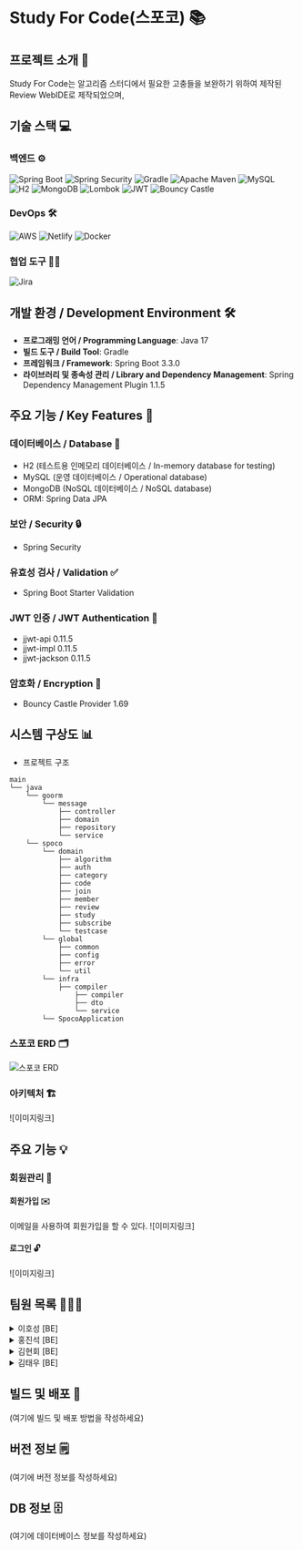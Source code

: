 # Study For Code(스포코) 📚

## 프로젝트 소개 📝
Study For Code는 알고리즘 스터디에서 필요한 고충들을 보완하기 위하여 제작된 Review WebIDE로 제작되었으며,

## 기술 스택 💻

### 백엔드 ⚙️
![Spring Boot](https://img.shields.io/badge/Spring%20Boot-6DB33F?style=for-the-badge&logo=spring-boot&logoColor=white)
![Spring Security](https://img.shields.io/badge/Spring%20Security-6DB33F?style=for-the-badge&logo=spring-security&logoColor=white)
![Gradle](https://img.shields.io/badge/Gradle-02303A?style=for-the-badge&logo=gradle&logoColor=white)
![Apache Maven](https://img.shields.io/badge/Apache%20Maven-C71A36?style=for-the-badge&logo=apache-maven&logoColor=white)
![MySQL](https://img.shields.io/badge/MySQL-4479A1?style=for-the-badge&logo=mysql&logoColor=white)
![H2](https://img.shields.io/badge/H2-00758F?style=for-the-badge&logo=h2&logoColor=white)
![MongoDB](https://img.shields.io/badge/MongoDB-47A248?style=for-the-badge&logo=mongodb&logoColor=white)
![Lombok](https://img.shields.io/badge/Lombok-FF6347?style=for-the-badge&logo=lombok&logoColor=white)
![JWT](https://img.shields.io/badge/JWT-000000?style=for-the-badge&logo=json-web-tokens&logoColor=white)
![Bouncy Castle](https://img.shields.io/badge/Bouncy%20Castle-336699?style=for-the-badge&logoColor=white)

### DevOps 🛠️
![AWS](https://img.shields.io/badge/Amazon%20AWS-232F3E?style=for-the-badge&logo=amazon-aws&logoColor=white)
![Netlify](https://img.shields.io/badge/Netlify-00C7B7?style=for-the-badge&logo=netlify&logoColor=white)
![Docker](https://img.shields.io/badge/Docker-2496ED?style=for-the-badge&logo=docker&logoColor=white)

### 협업 도구 🧑‍💻
![Jira](https://img.shields.io/badge/Jira-0052CC?style=for-the-badge&logo=jira&logoColor=white)

## 개발 환경 / Development Environment 🛠️
- **프로그래밍 언어 / Programming Language**: Java 17
- **빌드 도구 / Build Tool**: Gradle
- **프레임워크 / Framework**: Spring Boot 3.3.0
- **라이브러리 및 종속성 관리 / Library and Dependency Management**: Spring Dependency Management Plugin 1.1.5

## 주요 기능 / Key Features 🌟

### 데이터베이스 / Database 💾
- H2 (테스트용 인메모리 데이터베이스 / In-memory database for testing)
- MySQL (운영 데이터베이스 / Operational database)
- MongoDB (NoSQL 데이터베이스 / NoSQL database)
- ORM: Spring Data JPA

### 보안 / Security 🔒
- Spring Security

### 유효성 검사 / Validation ✅
- Spring Boot Starter Validation

### JWT 인증 / JWT Authentication 🔑
- jjwt-api 0.11.5
- jjwt-impl 0.11.5
- jjwt-jackson 0.11.5

### 암호화 / Encryption 🔐
- Bouncy Castle Provider 1.69

## 시스템 구상도 📊
- 프로젝트 구조
```
main
└── java
    └── goorm
        └── message
            ├── controller
            ├── domain
            ├── repository
            └── service
    └── spoco
        └── domain
            ├── algorithm
            ├── auth
            ├── category
            ├── code
            ├── join
            ├── member
            ├── review
            ├── study
            ├── subscribe
            └── testcase
        └── global
            ├── common
            ├── config
            ├── error
            └── util
        └── infra
            ├── compiler
                ├── compiler
                ├── dto
                └── service
        └── SpocoApplication
```

### 스포코 ERD 🗂️
![스포코 ERD](https://drive.google.com/uc?export=view&id=drive/folders/11NuG4ND8cy_ID-NPU08ZuV8u1M4rccfx?usp=drive_link)

### 아키텍처 🏗️
![이미지링크]

## 주요 기능 💡

### 회원관리 👤

#### 회원가입 ✉️
이메일을 사용하여 회원가입을 할 수 있다.
![이미지링크]

#### 로그인 🔓
![이미지링크]

## 팀원 목록 🧑‍🤝‍🧑

<details>
  <summary> 이호성 [BE]</summary>
  <ul>
    <li>팀장</li>
    <li>Database</li>
    <li>Login API / JWT</li>
    <li>동영상 제작</li>
  </ul>
</details>

<details>
  <summary> 홍진석 [BE]</summary>
  <ul>
    <li>Kurento 코드 포팅/수정</li>
    <li>시그널링 서버 구축</li>
    <li>User API</li>
  </ul>
</details>

<details>
  <summary> 김현회 [BE]</summary>
  <ul>
    <li>Kurento 코드 포팅/수정</li>
    <li>시그널링 서버 구축</li>
    <li>Conference API</li>
  </ul>
</details>

<details>
  <summary> 김태우 [BE]</summary>
  <ul>
    <li> 회원가입 및 로그인 </li>
    <li> Jira Confluence 관리 </li>
  </ul>
</details>

## 빌드 및 배포 🚀
(여기에 빌드 및 배포 방법을 작성하세요)

## 버전 정보 🗒️
(여기에 버전 정보를 작성하세요)

## DB 정보 🗄️
(여기에 데이터베이스 정보를 작성하세요)

